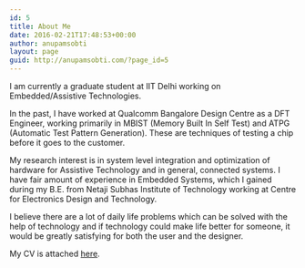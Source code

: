 ```yaml
---
id: 5
title: About Me
date: 2016-02-21T17:48:53+00:00
author: anupamsobti
layout: page
guid: http://anupamsobti.com/?page_id=5
---
```

I am currently a graduate student at IIT Delhi working on Embedded/Assistive Technologies.

In the past, I have worked at Qualcomm Bangalore Design Centre as a DFT Engineer, working primarily in MBIST (Memory Built In Self Test) and ATPG (Automatic Test Pattern Generation). These are techniques of testing a chip before it goes to the customer.

My research interest is in system level integration and optimization of hardware for Assistive Technology and in general, connected systems. I have fair amount of experience in Embedded Systems, which I gained during my B.E. from Netaji Subhas Institute of Technology working at Centre for Electronics Design and Technology.

I believe there are a lot of daily life problems which can be solved with the help of technology and if technology could make life better for someone, it would be greatly satisfying for both the user and the designer.

My CV is attached <a href="http://anupamsobti.com/wp-content/uploads/2016/02/Resume_AnupamSobti.pdf" target="_blank">here</a>.
